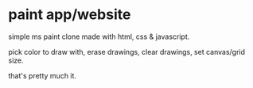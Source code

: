 # paint app/website
simple ms paint clone made with html, css & javascript.

pick color to draw with, erase drawings, clear drawings, set canvas/grid size.

that's pretty much it.
